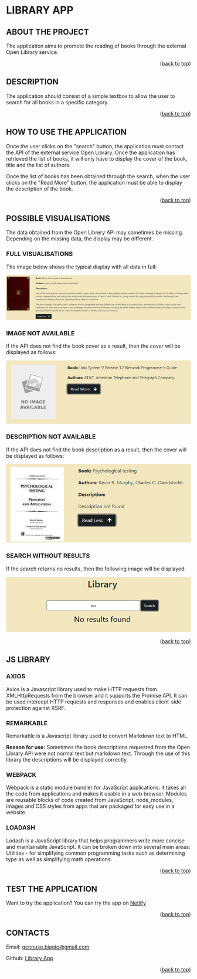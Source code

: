 <div id="top"><div>

# LIBRARY APP

## ABOUT THE PROJECT

The application aims to promote the reading of books through the external Open Library service.
<p align="right">(<a href="#top">back to top</a>)</p>

## DESCRIPTION

The application should consist of a simple textbox to allow the user to search for all books in a specific category.
<p align="right">(<a href="#top">back to top</a>)</p>

## HOW TO USE THE APPLICATION

Once the user clicks on the "search" button, the application must contact the API of the external service Open Library. Once the application has retrieved the list of books, it will only have to display the cover of the book, title and the list of authors.

Once the list of books has been obtained through the search, when the user clicks on the "Read More" button, the application must be able to display the description of the book. 

<p align="right">(<a href="#top">back to top</a>)</p>

## POSSIBLE VISUALISATIONS

The data obtained from the Open Librery API may sometimes be missing. Depending on the missing data, the display may be different.

### FULL VISUALISATIONS

The image below shows the typical display with all data in full:

![](src/img/full.png)

### IMAGE NOT AVAILABLE

If the API does not find the book cover as a result, then the cover will be displayed as follows:

![](src/img/no-cover.png)

### DESCRIPTION NOT AVAILABLE

If the API does not find the book description as a result, then the cover will be displayed as follows:

![](src/img/no-description.png)

### SEARCH WITHOUT RESULTS

If the search returns no results, then the following image will be displayed: 

![](src/img/no-results.png)

<p align="right">(<a href="#top">back to top</a>)</p>

## JS LIBRARY

### AXIOS

Axios is a Javascript library used to make HTTP requests from XMLHttpRequests from the browser and it supports the Promise API. It can be used intercept HTTP requests and responses and enables client-side protection against XSRF.

### REMARKABLE

Remarkable is a Javascript library used to convert Markdown text to HTML.

**Reason for use:** Sometimes the book descriptions requested from the Open Library API were not normal text but markdown text. Through the use of this library the descriptions will be displayed correctly.

### WEBPACK

Webpack is a static module bundler for JavaScript applications: it takes all the code from applications and makes it usable in a web browser. Modules are reusable blocks of code created from JavaScript, node_modules, images and CSS styles from apps that are packaged for easy use in a website.

### LOADASH

Lodash is a JavaScript library that helps programmers write more concise and maintainable JavaScript. It can be broken down into several main areas: Utilities - for simplifying common programming tasks such as determining type as well as simplifying math operations.

<p align="right">(<a href="#top">back to top</a>)</p>

## TEST THE APPLICATION

Want to try the application? You can try the app on [Netlify](https://elastic-hugle-0ee9ed.netlify.app/)

<p align="right">(<a href="#top">back to top</a>)</p>

## CONTACTS

Email: [gennuso.biagio@gmail.com](mailto:gennuso.biagio@gmail.com)

Github: [Library App](https://github.com/bilabixxx/LibraryApp)


<p align="right">(<a href="#top">back to top</a>)</p>
